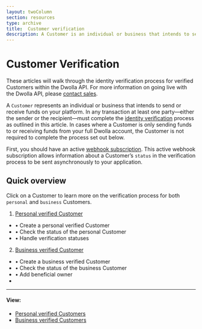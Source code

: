 ```yaml
---
layout: twoColumn
section: resources
type: archive
title:  Customer verification
description: A Customer is an individual or business that intends to send or receive funds on your platform and in any transaction, one party must complete identity verification.
---
```


# Customer Verification

These articles will walk through the identity verification process for verified Customers within the Dwolla API. For more information on going live with the Dwolla API, please [contact sales](https://www.dwolla.com/contact).

A `Customer` represents an individual or business that intends to send or receive funds on your platform. In any transaction at least one party—either the sender or the recipient—must complete the [identity verification](https://www.dwolla.com/updates/guide-to-cip-customer-identification-program-dwolla-payments-api/) process as outlined in this article. In cases where a Customer is only sending funds to or receiving funds from your full Dwolla account, the Customer is not required to complete the process set out below.

First, you should have an active [webhook subscription](https://docsv2.dwolla.com/#webhook-subscriptions). This active webhook subscription allows information about a Customer’s `status` in the verification process to be sent asynchronously to your application.

## Quick overview

Click on a Customer to learn more on the verification process for both `personal` and `business` Customers.

1. [Personal verified Customer](/resources/personal-verified-customer.html)
 * &#8226; Create a personal verified Customer
 * &#8226; Check the status of the personal Customer
 * &#8226; Handle verification statuses
2. [Business verified Customer](/resources/business-verified-customer.html)
 * &#8226; Create a business verified Customer
 * &#8226; Check the status of the business Customer
 * &#8226; Add beneficial owner
 *
* * *

#### View:

* [Personal verified Customers](/resources/personal-verified-customer.html)
* [Business verified Customers](/resources/business-verified-customer.html)
